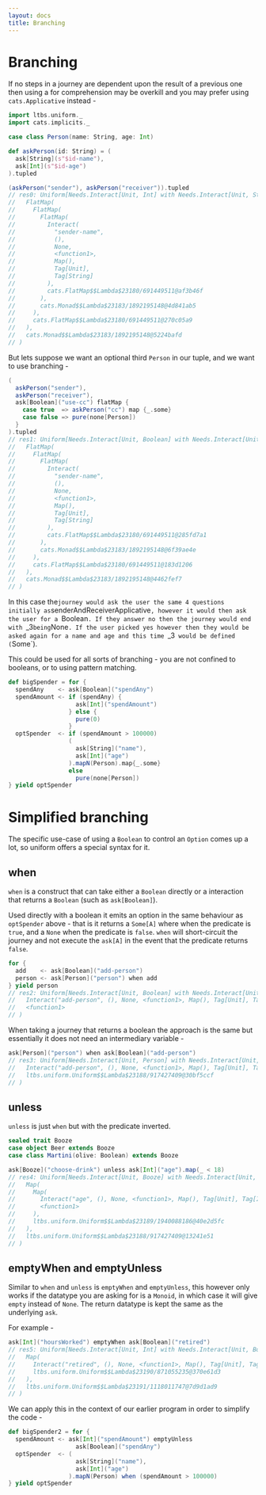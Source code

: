```yaml
---
layout: docs
title: Branching
---
```


# Branching

If no steps in a journey are dependent upon the result of a previous
one then using a for comprehension may be overkill and you may prefer
using `cats.Applicative` instead -

```scala
import ltbs.uniform._
import cats.implicits._

case class Person(name: String, age: Int)

def askPerson(id: String) = (
  ask[String](s"$id-name"),
  ask[Int](s"$id-age")
).tupled

(askPerson("sender"), askPerson("receiver")).tupled
// res0: Uniform[Needs.Interact[Unit, Int] with Needs.Interact[Unit, String], Unit, ((String, Int), (String, Int))] = FlatMap(
//   FlatMap(
//     FlatMap(
//       FlatMap(
//         Interact(
//           "sender-name",
//           (),
//           None,
//           <function1>,
//           Map(),
//           Tag[Unit],
//           Tag[String]
//         ),
//         cats.FlatMap$$Lambda$23180/691449511@af3b46f
//       ),
//       cats.Monad$$Lambda$23183/1892195148@4d841ab5
//     ),
//     cats.FlatMap$$Lambda$23180/691449511@270c05a9
//   ),
//   cats.Monad$$Lambda$23183/1892195148@5224bafd
// )
```

But lets suppose we want an optional third `Person` in our tuple, 
and we want to use branching -

```scala
(
  askPerson("sender"),
  askPerson("receiver"),
  ask[Boolean]("use-cc") flatMap {
    case true  => askPerson("cc") map {_.some}
    case false => pure(none[Person])
  }
).tupled
// res1: Uniform[Needs.Interact[Unit, Boolean] with Needs.Interact[Unit, Int] with Needs.Interact[Unit, String], Unit, ((String, Int), (String, Int), Option[Product with Serializable with Object])] = FlatMap(
//   FlatMap(
//     FlatMap(
//       FlatMap(
//         Interact(
//           "sender-name",
//           (),
//           None,
//           <function1>,
//           Map(),
//           Tag[Unit],
//           Tag[String]
//         ),
//         cats.FlatMap$$Lambda$23180/691449511@285fd7a1
//       ),
//       cats.Monad$$Lambda$23183/1892195148@6f39ae4e
//     ),
//     cats.FlatMap$$Lambda$23180/691449511@183d1206
//   ),
//   cats.Monad$$Lambda$23183/1892195148@4462fef7
// )
```

In this case the` journey would ask the user the same 4 questions
initially as `senderAndReceiverApplicative`, however it would then ask the user
for a `Boolean`. If they answer no then the journey would end with
`_3` being `None`. If the user picked yes however then they would be
asked again for a name and age and this time `_3` would be defined
(`Some`).

This could be used for all sorts of branching - you are not confined
to booleans, or to using pattern matching.

```scala
def bigSpender = for {
  spendAny    <- ask[Boolean]("spendAny")
  spendAmount <- if (spendAny) {
                   ask[Int]("spendAmount")
                 } else {
                   pure(0)
                 }
  optSpender  <- if (spendAmount > 100000)
                 (
                   ask[String]("name"),
                   ask[Int]("age")
                 ).mapN(Person).map{_.some}
                 else
                   pure(none[Person])
} yield optSpender
```

# Simplified branching

The specific use-case of using a `Boolean` to control an
`Option` comes up a lot, so uniform offers a special syntax for it.

## when

`when` is a construct that can take either a `Boolean` directly or a 
interaction that returns a `Boolean` (such as `ask[Boolean]`). 

Used directly with a boolean it emits an option in the same behaviour as 
`optSpender` above - that is it returns a `Some[A]` where when the 
predicate is `true`, and a `None` when the predicate is `false`. 
`when` will short-circuit the journey and not execute the `ask[A]` 
in the event that the predicate returns `false`. 

```scala
for {
  add    <- ask[Boolean]("add-person")
  person <- ask[Person]("person") when add 
} yield person
// res2: Uniform[Needs.Interact[Unit, Boolean] with Needs.Interact[Unit, Person], Unit, Option[Person]] = FlatMap(
//   Interact("add-person", (), None, <function1>, Map(), Tag[Unit], Tag[Boolean]),
//   <function1>
// )
```

When taking a journey that returns a boolean the approach is the same 
but essentially it does not need an intermediary variable - 

```scala
ask[Person]("person") when ask[Boolean]("add-person")
// res3: Uniform[Needs.Interact[Unit, Person] with Needs.Interact[Unit, Boolean], Unit, Option[Person]] = FlatMap(
//   Interact("add-person", (), None, <function1>, Map(), Tag[Unit], Tag[Boolean]),
//   ltbs.uniform.Uniform$$Lambda$23188/917427409@30bf5ccf
// )
```

## unless 

`unless` is just `when` but with the predicate inverted. 

```scala
sealed trait Booze
case object Beer extends Booze
case class Martini(olive: Boolean) extends Booze

ask[Booze]("choose-drink") unless ask[Int]("age").map(_ < 18)
// res4: Uniform[Needs.Interact[Unit, Booze] with Needs.Interact[Unit, Int], Unit, Option[Booze]] = FlatMap(
//   Map(
//     Map(
//       Interact("age", (), None, <function1>, Map(), Tag[Unit], Tag[Int]),
//       <function1>
//     ),
//     ltbs.uniform.Uniform$$Lambda$23189/1940088186@40e2d5fc
//   ),
//   ltbs.uniform.Uniform$$Lambda$23188/917427409@13241e51
// )
```

## emptyWhen and emptyUnless

 Similar to `when` and `unless` is `emptyWhen` and `emptyUnless`, 
 this however only works if the
 datatype you are asking for is a `Monoid`, in which case it will give
`empty` instead of `None`. The return datatype is kept the same 
 as the underlying `ask`.

For example -

```scala
ask[Int]("hoursWorked") emptyWhen ask[Boolean]("retired")
// res5: Uniform[Needs.Interact[Unit, Int] with Needs.Interact[Unit, Boolean], Unit, Int] = FlatMap(
//   Map(
//     Interact("retired", (), None, <function1>, Map(), Tag[Unit], Tag[Boolean]),
//     ltbs.uniform.Uniform$$Lambda$23190/871055235@370e61d3
//   ),
//   ltbs.uniform.Uniform$$Lambda$23191/1118011747@7d9d1ad9
// )
```

We can apply this in the context of our earlier program in order to
simplify the code -

```scala
def bigSpender2 = for {
  spendAmount <- ask[Int]("spendAmount") emptyUnless
                   ask[Boolean]("spendAny")
  optSpender  <- (
                   ask[String]("name"),
                   ask[Int]("age")
                 ).mapN(Person) when (spendAmount > 100000)
} yield optSpender

```
